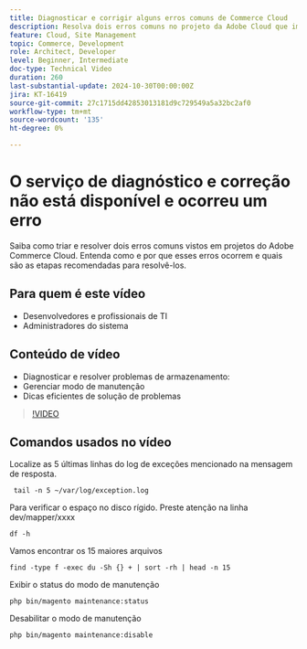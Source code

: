```yaml
---
title: Diagnosticar e corrigir alguns erros comuns de Commerce Cloud
description: Resolva dois erros comuns no projeto da Adobe Cloud que impedem o carregamento do site.
feature: Cloud, Site Management
topic: Commerce, Development
role: Architect, Developer
level: Beginner, Intermediate
doc-type: Technical Video
duration: 260
last-substantial-update: 2024-10-30T00:00:00Z
jira: KT-16419
source-git-commit: 27c1715dd42853013181d9c729549a5a32bc2af0
workflow-type: tm+mt
source-wordcount: '135'
ht-degree: 0%

---
```



# O serviço de diagnóstico e correção não está disponível e ocorreu um erro

Saiba como triar e resolver dois erros comuns vistos em projetos do Adobe Commerce Cloud.  Entenda como e por que esses erros ocorrem e quais são as etapas recomendadas para resolvê-los.

## Para quem é este vídeo

- Desenvolvedores e profissionais de TI
- Administradores do sistema

## Conteúdo de vídeo

- Diagnosticar e resolver problemas de armazenamento:
- Gerenciar modo de manutenção
- Dicas eficientes de solução de problemas

>[!VIDEO](https://video.tv.adobe.com/v/3447698?learn=on&captions=por_br)


## Comandos usados no vídeo

Localize as 5 últimas linhas do log de exceções mencionado na mensagem de resposta.

```SHELL
 tail -n 5 ~/var/log/exception.log
```

Para verificar o espaço no disco rígido. Preste atenção na linha dev/mapper/xxxx

```SHELL
df -h
```

Vamos encontrar os 15 maiores arquivos

```SHELL
find -type f -exec du -Sh {} + | sort -rh | head -n 15
```

Exibir o status do modo de manutenção

```SHELL
php bin/magento maintenance:status
```

Desabilitar o modo de manutenção

```SHELL
php bin/magento maintenance:disable 
```

